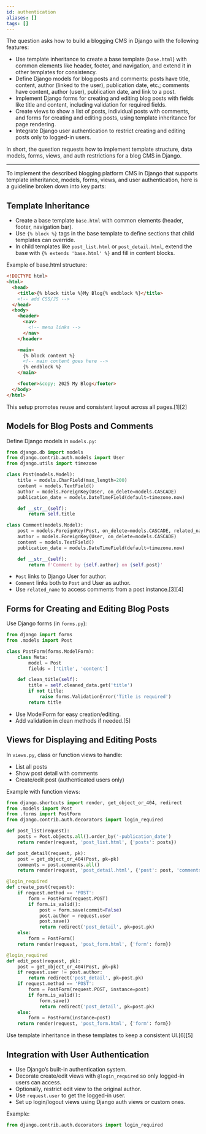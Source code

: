 ```yaml
---
id: authentication
aliases: []
tags: []
---
```


The question asks how to build a blogging CMS in Django with the following features:

- Use template inheritance to create a base template (`base.html`) with common elements like header, footer, and navigation, and extend it in other templates for consistency.
- Define Django models for blog posts and comments: posts have title, content, author (linked to the user), publication date, etc.; comments have content, author (user), publication date, and link to a post.
- Implement Django forms for creating and editing blog posts with fields like title and content, including validation for required fields.
- Create views to show a list of posts, individual posts with comments, and forms for creating and editing posts, using template inheritance for page rendering.
- Integrate Django user authentication to restrict creating and editing posts only to logged-in users.

In short, the question requests how to implement template structure, data models, forms, views, and auth restrictions for a blog CMS in Django.

---

To implement the described blogging platform CMS in Django that supports template inheritance, models, forms, views, and user authentication, here is a guideline broken down into key parts:

## Template Inheritance

- Create a base template `base.html` with common elements (header, footer, navigation bar).
- Use `{% block %}` tags in the base template to define sections that child templates can override.
- In child templates like `post_list.html` or `post_detail.html`, extend the base with `{% extends 'base.html' %}` and fill in content blocks.

Example of base.html structure:

```html
<!DOCTYPE html>
<html>
  <head>
    <title>{% block title %}My Blog{% endblock %}</title>
    <!-- add CSS/JS -->
  </head>
  <body>
    <header>
      <nav>
        <!-- menu links -->
      </nav>
    </header>

    <main>
      {% block content %}
      <!-- main content goes here -->
      {% endblock %}
    </main>

    <footer>&copy; 2025 My Blog</footer>
  </body>
</html>
```

This setup promotes reuse and consistent layout across all pages.[1][2]

## Models for Blog Posts and Comments

Define Django models in `models.py`:

```python
from django.db import models
from django.contrib.auth.models import User
from django.utils import timezone

class Post(models.Model):
    title = models.CharField(max_length=200)
    content = models.TextField()
    author = models.ForeignKey(User, on_delete=models.CASCADE)
    publication_date = models.DateTimeField(default=timezone.now)

    def __str__(self):
        return self.title

class Comment(models.Model):
    post = models.ForeignKey(Post, on_delete=models.CASCADE, related_name='comments')
    author = models.ForeignKey(User, on_delete=models.CASCADE)
    content = models.TextField()
    publication_date = models.DateTimeField(default=timezone.now)

    def __str__(self):
        return f'Comment by {self.author} on {self.post}'
```

- `Post` links to Django User for author.
- `Comment` links both to `Post` and User as author.
- Use `related_name` to access comments from a post instance.[3][4]

## Forms for Creating and Editing Blog Posts

Use Django forms (in `forms.py`):

```python
from django import forms
from .models import Post

class PostForm(forms.ModelForm):
    class Meta:
        model = Post
        fields = ['title', 'content']

    def clean_title(self):
        title = self.cleaned_data.get('title')
        if not title:
            raise forms.ValidationError('Title is required')
        return title
```

- Use ModelForm for easy creation/editing.
- Add validation in clean methods if needed.[5]

## Views for Displaying and Editing Posts

In `views.py`, class or function views to handle:

- List all posts
- Show post detail with comments
- Create/edit post (authenticated users only)

Example with function views:

```python
from django.shortcuts import render, get_object_or_404, redirect
from .models import Post
from .forms import PostForm
from django.contrib.auth.decorators import login_required

def post_list(request):
    posts = Post.objects.all().order_by('-publication_date')
    return render(request, 'post_list.html', {'posts': posts})

def post_detail(request, pk):
    post = get_object_or_404(Post, pk=pk)
    comments = post.comments.all()
    return render(request, 'post_detail.html', {'post': post, 'comments': comments})

@login_required
def create_post(request):
    if request.method == 'POST':
        form = PostForm(request.POST)
        if form.is_valid():
            post = form.save(commit=False)
            post.author = request.user
            post.save()
            return redirect('post_detail', pk=post.pk)
    else:
        form = PostForm()
    return render(request, 'post_form.html', {'form': form})

@login_required
def edit_post(request, pk):
    post = get_object_or_404(Post, pk=pk)
    if request.user != post.author:
        return redirect('post_detail', pk=post.pk)
    if request.method == 'POST':
        form = PostForm(request.POST, instance=post)
        if form.is_valid():
            form.save()
            return redirect('post_detail', pk=post.pk)
    else:
        form = PostForm(instance=post)
    return render(request, 'post_form.html', {'form': form})
```

Use template inheritance in these templates to keep a consistent UI.[6][5]

## Integration with User Authentication

- Use Django’s built-in authentication system.
- Decorate create/edit views with `@login_required` so only logged-in users can access.
- Optionally, restrict edit view to the original author.
- Use `request.user` to get the logged-in user.
- Set up login/logout views using Django auth views or custom ones.

Example:

```python
from django.contrib.auth.decorators import login_required
```
